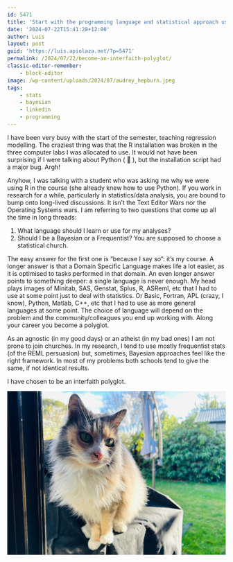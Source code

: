 ```yaml
---
id: 5471
title: 'Start with the programming language and statistical approach used by your community'
date: '2024-07-22T15:41:28+12:00'
author: Luis
layout: post
guid: 'https://luis.apiolaza.net/?p=5471'
permalink: /2024/07/22/become-an-interfaith-polyglot/
classic-editor-remember:
    - block-editor
image: /wp-content/uploads/2024/07/audrey_hepburn.jpeg
tags:
    - stats
    - bayesian
    - linkedin
    - programming
---
```


I have been very busy with the start of the semester, teaching regression modelling. The craziest thing was that the R installation was broken in the three computer labs I was allocated to use. It would not have been surprising if I were talking about Python ( 🤣 ), but the installation script had a major bug. Argh!

Anyhow, I was talking with a student who was asking me why we were using R in the course (she already knew how to use Python). If you work in research for a while, particularly in statistics/data analysis, you are bound to bump onto long-lived discussions. It isn’t the Text Editor Wars nor the Operating Systems wars. I am referring to two questions that come up all the time in long threads:

1. What language should I learn or use for my analyses?
2. Should I be a Bayesian or a Frequentist? You are supposed to choose a statistical church.

The easy answer for the first one is “because I say so”: it’s my course. A longer answer is that a Domain Specific Language makes life a lot easier, as it is optimised to tasks performed in that domain. An even longer answer points to something deeper: a single language is never enough. My head plays images of Minitab, SAS, Genstat, Splus, R, ASReml, etc that I had to use at some point just to deal with statistics. Or Basic, Fortran, APL (crazy, I know), Python, Matlab, C++, etc that I had to use as more general languages at some point. The choice of language will depend on the problem and the community/colleagues you end up working with. Along your career you become a polyglot.

As an agnostic (in my good days) or an atheist (in my bad ones) I am not prone to join churches. In my research, I tend to use mostly frequentist stats (of the REML persuasion) but, sometimes, Bayesian approaches feel like the right framework. In most of my problems both schools tend to give the same, if not identical results.

I have chosen to be an interfaith polyglot.

![Audrey Hepburn speaks multiple versions of cat](/assets/images/audrey_hepburn.jpeg)